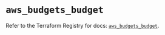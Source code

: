 # `aws_budgets_budget`

Refer to the Terraform Registry for docs: [`aws_budgets_budget`](https://registry.terraform.io/providers/hashicorp/aws/5.96.0/docs/resources/budgets_budget).
